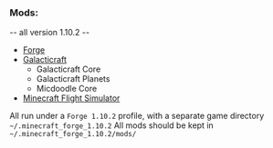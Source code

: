 ### Mods: 
-- all version 1.10.2 --
- [Forge](https://minecraft.gamepedia.com/Mods/Installing_Forge_mods)
- [Galacticraft](https://wiki.micdoodle8.com/wiki/Tutorials/Galacticraft_Installation_Guide)
  - Galacticraft Core
  - Galacticraft Planets
  - Micdoodle Core
- [Minecraft Flight Simulator](http://www.minecraftforum.net/forums/mapping-and-modding-java-edition/minecraft-mods/2597098-minecraft-flight-simulator-modding-resumed-source)

All run under a `Forge 1.10.2` profile, with a separate game directory `~/.minecraft_forge_1.10.2`
All mods should be kept in `~/.minecraft_forge_1.10.2/mods/`

